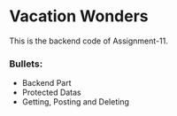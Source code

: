 # Vacation Wonders

This is the backend code of Assignment-11.

### Bullets:

- Backend Part
- Protected Datas
- Getting, Posting and Deleting

